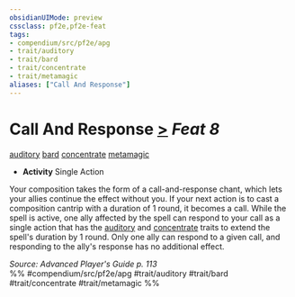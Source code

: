 ```yaml
---
obsidianUIMode: preview
cssclass: pf2e,pf2e-feat
tags:
- compendium/src/pf2e/apg
- trait/auditory
- trait/bard
- trait/concentrate
- trait/metamagic
aliases: ["Call And Response"]
---
```

# Call And Response  [>](../../Rules/core-rulebook/chapter-9-playing-the-game.md#Actions "Single Action") *Feat 8*  
[auditory](../../Rules/traits/auditory.md)  [bard](../../Rules/traits/bard.md)  [concentrate](../../Rules/traits/concentrate.md)  [metamagic](../../Rules/traits/metamagic.md)  

- **Activity** Single Action

Your composition takes the form of a call-and-response chant, which lets your allies continue the effect without you. If your next action is to cast a composition cantrip with a duration of 1 round, it becomes a call. While the spell is active, one ally affected by the spell can respond to your call as a single action that has the [auditory](../../Rules/traits/auditory.md) and [concentrate](../../Rules/traits/concentrate.md) traits to extend the spell's duration by 1 round. Only one ally can respond to a given call, and responding to the ally's response has no additional effect.

*Source: Advanced Player's Guide p. 113*  
%% #compendium/src/pf2e/apg #trait/auditory #trait/bard #trait/concentrate #trait/metamagic %%